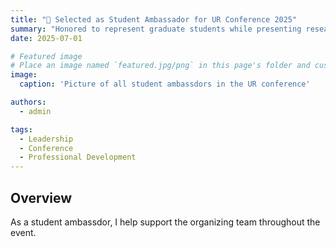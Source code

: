 ```yaml
---
title: "🎯 Selected as Student Ambassador for UR Conference 2025"
summary: "Honored to represent graduate students while presenting research on haptic feedback systems."
date: 2025-07-01

# Featured image
# Place an image named `featured.jpg/png` in this page's folder and customize its options here.
image:
  caption: 'Picture of all student ambassdors in the UR conference'

authors:
  - admin

tags:
  - Leadership
  - Conference
  - Professional Development
---
```


## Overview

As a student ambassdor, I help support the organizing team throughout the event.
